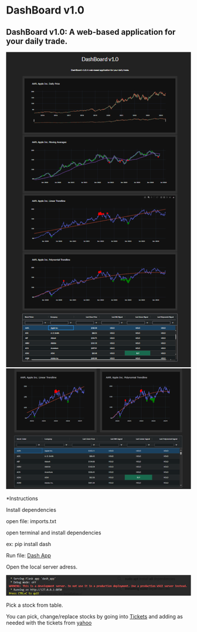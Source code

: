 # DashBoard v1.0

## DashBoard v1.0: A web-based application for your daily trade.

![Main App](/img/Main_page.png)
![Main App](/img/Main_page2.png)

*Instructions

Install dependencies

open file:
 imports.txt

open terminal and install dependencies

ex:
    pip install dash

Run file:
    [Dash App](.venv/dash_app.py) 

Open the local server adress.

![Local Adress](/img/local_adress.png)

Pick a stock from table.

You can pick, change/replace stocks by going into [Tickets](.venv/equity_list.py) and adding as needed with the tickets from [yahoo](https://finance.yahoo.com/?guccounter=1)